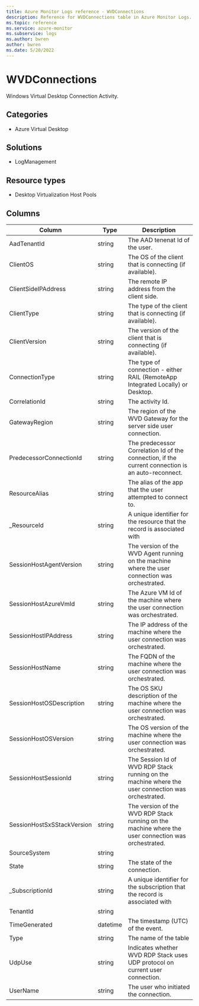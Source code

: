 ```yaml
---
title: Azure Monitor Logs reference - WVDConnections
description: Reference for WVDConnections table in Azure Monitor Logs.
ms.topic: reference
ms.service: azure-monitor
ms.subservice: logs
ms.author: bwren
author: bwren
ms.date: 5/20/2022
---
```


# WVDConnections

 Windows Virtual Desktop Connection Activity.

## Categories

- Azure Virtual Desktop
## Solutions

- LogManagement
## Resource types

- Desktop Virtualization Host Pools




## Columns

| Column | Type | Description |
| --- | --- | --- |
| AadTenantId | string | The AAD tenenat Id of the user. |
| ClientOS | string | The OS of the client that is connecting (if available). |
| ClientSideIPAddress | string | The remote IP address from the client side. |
| ClientType | string | The type of the client that is connecting (if available). |
| ClientVersion | string | The version of the client that is connecting (if available). |
| ConnectionType | string | The type of connection - either RAIL (RemoteApp Integrated Locally) or Desktop. |
| CorrelationId | string | The activity Id. |
| GatewayRegion | string | The region of the WVD Gateway for the server side user connection. |
| PredecessorConnectionId | string | The predecessor Correlation Id of the connection, if the current connection is an auto-reconnect. |
| ResourceAlias | string | The alias of the app that the user attempted to connect to. |
| _ResourceId | string | A unique identifier for the resource that the record is associated with |
| SessionHostAgentVersion | string | The version of the WVD Agent running on the machine where the user connection was orchestrated. |
| SessionHostAzureVmId | string | The Azure VM Id of the machine where the user connection was orchestrated. |
| SessionHostIPAddress | string | The IP address of the machine where the user connection was orchestrated. |
| SessionHostName | string | The FQDN of the machine where the user connection was orchestrated. |
| SessionHostOSDescription | string | The OS SKU description of the machine where the user connection was orchestrated. |
| SessionHostOSVersion | string | The OS version of the machine where the user connection was orchestrated. |
| SessionHostSessionId | string | The Session Id of WVD RDP Stack running on the machine where the user connection was orchestrated. |
| SessionHostSxSStackVersion | string | The version of the WVD RDP Stack running on the machine where the user connection was orchestrated. |
| SourceSystem | string |  |
| State | string | The state of the connection. |
| _SubscriptionId | string | A unique identifier for the subscription that the record is associated with |
| TenantId | string |  |
| TimeGenerated | datetime | The timestamp (UTC) of the event. |
| Type | string | The name of the table |
| UdpUse | string | Indicates whether WVD RDP Stack uses UDP protocol on current user connection. |
| UserName | string | The user who initiated the connection. |
